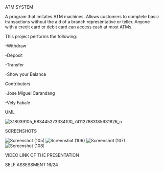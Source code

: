 ATM SYSTEM

A program that imitates ATM machines. Allows customers to complete basic transactions without the aid of a branch representative or teller. Anyone with a credit card or debit card can access cash at most ATMs.

This project performs the following:

-Withdraw

-Deposit

-Transfer

-Show your Balance

Contributors

-Jose Miguel Carandang

-Vely Fabale

UML

![318039105_683445273334100_741127883185631826_n](https://user-images.githubusercontent.com/119269503/206951262-a961711e-712c-4db5-8d21-0cfec2ce0fda.png)

SCREENSHOTS

![Screenshot (105)](https://user-images.githubusercontent.com/119269503/206936788-deb480f9-7488-4761-bd00-c5778908518e.png)
![Screenshot (106)](https://user-images.githubusercontent.com/119269503/206936792-377fc3b9-2921-4b0e-9bb3-5692932330d1.png)
![Screenshot (107)](https://user-images.githubusercontent.com/119269503/206936797-2a8217f4-4535-4dc0-be73-558eb18e6b05.png)
![Screenshot (108)](https://user-images.githubusercontent.com/119269503/206936803-5b61df07-9f2b-426e-9c1d-36a17427eeb3.png)

VIDEO LINK OF THE PRESENTATION


SELF ASSESSMENT
16/24
